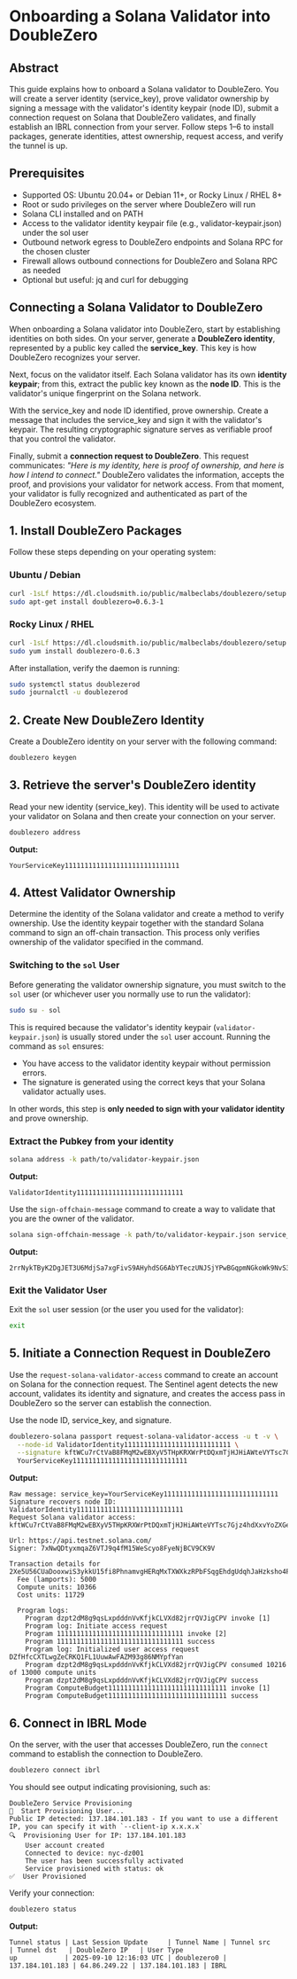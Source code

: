 # Onboarding a Solana Validator into DoubleZero

## Abstract

This guide explains how to onboard a Solana validator to DoubleZero. You will create a server identity (service_key), prove validator ownership by signing a message with the validator's identity keypair (node ID), submit a connection request on Solana that DoubleZero validates, and finally establish an IBRL connection from your server. Follow steps 1–6 to install packages, generate identities, attest ownership, request access, and verify the tunnel is up.

## Prerequisites

- Supported OS: Ubuntu 20.04+ or Debian 11+, or Rocky Linux / RHEL 8+
- Root or sudo privileges on the server where DoubleZero will run
- Solana CLI installed and on PATH
- Access to the validator identity keypair file (e.g., validator-keypair.json) under the sol user
- Outbound network egress to DoubleZero endpoints and Solana RPC for the chosen cluster
- Firewall allows outbound connections for DoubleZero and Solana RPC as needed
- Optional but useful: jq and curl for debugging

## Connecting a Solana Validator to DoubleZero

When onboarding a Solana validator into DoubleZero, start by establishing identities on both sides. On your server, generate a **DoubleZero identity**, represented by a public key called the **service_key**. This key is how DoubleZero recognizes your server.

Next, focus on the validator itself. Each Solana validator has its own **identity keypair**; from this, extract the public key known as the **node ID**. This is the validator's unique fingerprint on the Solana network.

With the service_key and node ID identified, prove ownership. Create a message that includes the service_key and sign it with the validator's keypair. The resulting cryptographic signature serves as verifiable proof that you control the validator.

Finally, submit a **connection request to DoubleZero**. This request communicates: *"Here is my identity, here is proof of ownership, and here is how I intend to connect."* DoubleZero validates the information, accepts the proof, and provisions your validator for network access. From that moment, your validator is fully recognized and authenticated as part of the DoubleZero ecosystem.

## 1. Install DoubleZero Packages

Follow these steps depending on your operating system:

### Ubuntu / Debian

```bash
curl -1sLf https://dl.cloudsmith.io/public/malbeclabs/doublezero/setup.deb.sh | sudo -E bash
sudo apt-get install doublezero=0.6.3-1
```

### Rocky Linux / RHEL

```bash
curl -1sLf https://dl.cloudsmith.io/public/malbeclabs/doublezero/setup.rpm.sh | sudo -E bash
sudo yum install doublezero-0.6.3
```

After installation, verify the daemon is running:

```bash
sudo systemctl status doublezerod
sudo journalctl -u doublezerod
```

## 2. Create New DoubleZero Identity

Create a DoubleZero identity on your server with the following command:

```bash
doublezero keygen
```

## 3. Retrieve the server's DoubleZero identity

Read your new identity (service_key). This identity will be used to activate your validator on Solana and then create your connection on your server.

```bash
doublezero address
```

**Output:**
```
YourServiceKey11111111111111111111111111111
```

## 4. Attest Validator Ownership

Determine the identity of the Solana validator and create a method to verify ownership. Use the identity keypair together with the standard Solana command to sign an off-chain transaction. This process only verifies ownership of the validator specified in the command.

### Switching to the `sol` User

Before generating the validator ownership signature, you must switch to the `sol` user (or whichever user you normally use to run the validator):

```bash
sudo su - sol
```

This is required because the validator's identity keypair (`validator-keypair.json`) is usually stored under the `sol` user account. Running the command as `sol` ensures:

- You have access to the validator identity keypair without permission errors.
- The signature is generated using the correct keys that your Solana validator actually uses.

In other words, this step is **only needed to sign with your validator identity** and prove ownership.

### Extract the Pubkey from your identity

```bash
solana address -k path/to/validator-keypair.json
```

**Output:**
```
ValidatorIdentity111111111111111111111111111
```

Use the `sign-offchain-message` command to create a way to validate that you are the owner of the validator.

```bash
solana sign-offchain-message -k path/to/validator-keypair.json service_key=YourServiceKey11111111111111111111111111111
```

**Output:**
```
2rrNykTByK2DgJET3U6MdjSa7xgFivS9AHyhdSG6AbYTeczUNJSjYPwBGqpmNGkoWk9NvS3W7TFLdLBGsVPmqCH
```

### Exit the Validator User

Exit the `sol` user session (or the user you used for the validator):

```bash
exit
```

## 5. Initiate a Connection Request in DoubleZero

Use the `request-solana-validator-access` command to create an account on Solana for the connection request. The Sentinel agent detects the new account, validates its identity and signature, and creates the access pass in DoubleZero so the server can establish the connection.

Use the node ID, service_key, and signature.

```bash
doublezero-solana passport request-solana-validator-access -u t -v \
  --node-id ValidatorIdentity111111111111111111111111111 \
  --signature kftWCu7rCtVaB8FMqM2wEBXyV5THpKRXWrPtDQxmTjHJHiAWteVYTsc7Gjz4hdXxvYoZXGeHkrEaypn2EJgWAsJ \
  YourServiceKey11111111111111111111111111111
```

**Output:**
```
Raw message: service_key=YourServiceKey11111111111111111111111111111
Signature recovers node ID: ValidatorIdentity111111111111111111111111111 
Request Solana validator access: kftWCu7rCtVaB8FMqM2wEBXyV5THpKRXWrPtDQxmTjHJHiAWteVYTsc7Gjz4hdXxvYoZXGeHkrEaypn2EJgWAsJ 

Url: https://api.testnet.solana.com/
Signer: 7xNwQDtyxmqaZ6VTJ9q4fM15WeScyo8FyeNjBCV9CK9V

Transaction details for 2Xe5U56CUaDooxwiS3ykkU15fi8PhnamvgHERqMxTXWXkzRPbFSqgEhdgUdqhJaHzksho4PzbvA3vREfFyNQ1YAR
  Fee (lamports): 5000
  Compute units: 10366
  Cost units: 11729

  Program logs:
    Program dzpt2dM8g9qsLxpdddnVvKfjkCLVXd82jrrQVJigCPV invoke [1]
    Program log: Initiate access request
    Program 11111111111111111111111111111111 invoke [2]
    Program 11111111111111111111111111111111 success
    Program log: Initialized user access request DZfHfcCXTLwgZeCRKQ1FL1UuwAwFAZM93g86NMYpfYan
    Program dzpt2dM8g9qsLxpdddnVvKfjkCLVXd82jrrQVJigCPV consumed 10216 of 13000 compute units
    Program dzpt2dM8g9qsLxpdddnVvKfjkCLVXd82jrrQVJigCPV success
    Program ComputeBudget111111111111111111111111111111 invoke [1]
    Program ComputeBudget111111111111111111111111111111 success
```

## 6. Connect in IBRL Mode

On the server, with the user that accesses DoubleZero, run the `connect` command to establish the connection to DoubleZero.

```bash
doublezero connect ibrl
```

You should see output indicating provisioning, such as:

```
DoubleZero Service Provisioning
🔗  Start Provisioning User...
Public IP detected: 137.184.101.183 - If you want to use a different IP, you can specify it with `--client-ip x.x.x.x`
🔍  Provisioning User for IP: 137.184.101.183
    User account created
    Connected to device: nyc-dz001
    The user has been successfully activated
    Service provisioned with status: ok
✅  User Provisioned
```

Verify your connection:

```bash
doublezero status
```

**Output:**
```
Tunnel status | Last Session Update     | Tunnel Name | Tunnel src      | Tunnel dst   | DoubleZero IP   | User Type
up            | 2025-09-10 12:16:03 UTC | doublezero0 | 137.184.101.183 | 64.86.249.22 | 137.184.101.183 | IBRL
```
